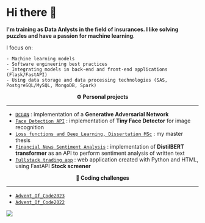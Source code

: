 # Hi there 👋

**I'm training as Data Anlysts in the field of insurances. I like solving puzzles and have a passion for machine learning**.

I focus on:
 
    - Machine learning models
    - Software engineering best practices 
    - Integrating models in back-end and front-end applications (Flask/FastAPI)
    - Using data storage and data processing technologies (SAS, PostgreSQL/MySQL, MongoDB, Spark)

<!-- - 💭 Some more: <a href="https://draperkm.github.io/blog" target="_blank">Blog</a> -->

<p align="center" style="font-weight:bold"> ⚙️ <b>Personal projects</b> <p>
  
--- 
* [`DCGAN`](https://github.com/draperkm/DCGAN_Implementation) : implementation of a **Generative Adversarial Network**
* [`Face Detection API`](https://draperkm-face-detection-app.netlify.app/) : implementation of **Tiny Face Detector** for image recognition
* [`Loss functions and Deep Learning, Dissertation MSc`](https://github.com/draperkm/MSc_Dissertation_2021-22/tree/main) : my master thesis
* [`Financial News Sentiment Analysis`](https://draperkm-distil-bart-streamlit-streamlit-ubdc24.streamlit.app) : implementation of **DistilBERT transformer** as an API to perform sentiment analysis of written text
* [`Fullstack trading app`](https://full-trading-app.onrender.com/) : web application created with Python and HTML, using FastAPI **Stock screener**

<p align="center" style="font-weight:bold"> 🌲 <b>Coding challenges</b> <p>
  
---
* [`Advent_Of_Code2023`](https://github.com/draperkm/Advent_Programming_2023)
* [`Advent_Of_Code2022`](https://github.com/draperkm/Advent_Programming_2022)

<!--
**draperkm/draperkm** is a ✨ _special_ ✨ repository because its `README.md` (this file) appears on your GitHub profile.

Here are some ideas to get you started:

- 🔭 I’m currently working on ...
- 🌱 I’m currently learning ...
- 👯 I’m looking to collaborate on ...
- 🤔 I’m looking for help with ...
- 💬 Ask me about ...
- 📫 How to reach me: ...
- 😄 Pronouns: ...
- ⚡ Fun fact: ...
-->

<!-- 
The following line is the COUNTER: please refer to : https://github.com/antonkomarev/github-profile-views-counter
-->

![](https://komarev.com/ghpvc/?username=draperkm)


